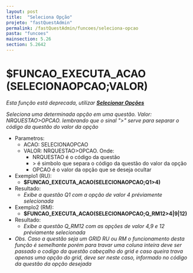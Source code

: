 ```yaml
---
layout: post
title:  "Seleciona Opção"
projeto: "fastQuestAdmin"
permalink: /fastQuestAdmin/funcoes/seleciona-opcao
pasta: "funcoes"
mainsection: 5.26
section: 5.2642
---	
```

# $FUNCAO_EXECUTA_ACAO (SELECIONAOPCAO;VALOR)
*Esta função está deprecada, utilizar **<a href="/fastQuestAdmin/funcoesv2/selecionarOpcao">Selecionar Opções</a>***

*Seleciona uma determinada opção em uma questão. Valor: NRQUESTAO>OPCAO. lembrando que o sinal ">" serve para separar o código da questão do valor da opção*

- Parametros: 
    - ACAO: SELECIONAOPCAO
    - VALOR: NRQUESTAO>OPCAO. Onde: 
        - NRQUESTAO é o código da questão
        - \> é simbolo que separa o código da questão do valor da opção
        - OPCAO é o valor da opção que se deseja ocultar
- Exemplo1 (RU):
    - **$FUNCAO_EXECUTA_ACAO(SELECIONAOPCAO;Q1>4)**
- Resultado:
    - *Exibe a questão Q1 com a opção de valor 4 préviamente selecionada*
- Exemplo2 (RM):
    - **$FUNCAO_EXECUTA_ACAO(SELECIONAOPCAO;Q_RM12>4\|9\|12)**
- Resultado:
    - *Exibe a questão Q_RM12 com as opções de valor 4,9 e 12 préviamente selecionada*
- *Obs. Caso a questão seja um GRID RU ou RM o funcionamento desta função é semelhante porém para travar uma coluna inteira deve ser passado o codigo da questão cabeçalho do grid e caso queira trava apenas uma opção do grid, deve ser neste caso, informado no código da questão da opção desejada*
